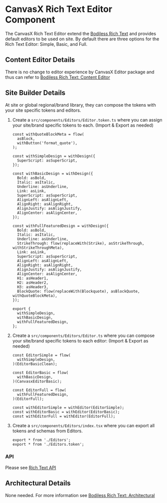 # CanvasX Rich Text Editor Component

The CanvasX Rich Text Editor extend the [Bodiless Rich Text](../../bodiless/Components/RichText) and provides default
editors to be used on site.  By default there are three options for the Rich Text Editor: Simple, Basic, and
Full.

## Content Editor Details

There is no change to editor experience by CanvasX Editor package and thus can refer to [Bodiless Rich Text: Content Editor](../../bodiless/Components/RichText?id=content-editor-details)

## Site Builder Details

At site or global regional/brand library, they can compose the tokens with your site specific tokens and editors.

1. Create a `src/components/Editors/Editor.token.ts`  where you can assign your site/brand specific tokens to each.  (Import & Export as needed)

    ```
    const withQuoteBlockMeta = flow(
      asBlock,
      withButton('format_quote'),
    );

    const withSimpleDesign = withDesign({
      SuperScript: asSuperScript,
    });

    const withBasicDesign = withDesign({
      Bold: asBold,
      Italic: asItalic,
      Underline: asUnderline,
      Link: asLink,
      SuperScript: asSuperScript,
      AlignLeft: asAlignLeft,
      AlignRight: asAlignRight,
      AlignJustify: asAlignJustify,
      AlignCenter: asAlignCenter,
    });

    const withFullFeaturedDesign = withDesign({
      Bold: asBold,
      Italic: asItalic,
      Underline: asUnderline,
      StrikeThrough: flow(replaceWith(Strike), asStrikeThrough, withStrikeThroughMeta),
      Link: asLink,
      SuperScript: asSuperScript,
      AlignLeft: asAlignLeft,
      AlignRight: asAlignRight,
      AlignJustify: asAlignJustify,
      AlignCenter: asAlignCenter,
      H1: asHeader1,
      H2: asHeader2,
      H3: asHeader3,
      BlockQuote: flow(replaceWith(Blockquote), asBlockQuote, withQuoteBlockMeta),
    });

    export {
      withSimpleDesign,
      withBasicDesign,
      withFullFeaturedDesign,
    };
    ```
1. Create a `src/components/Editors/Editor.ts`  where you can compose your site/brand specific tokens to each editor:  (Import & Export as needed)

    ```
    const EditorSimple = flow(
      withSimpleDesign,
    )(EditorBasicClean);

    const EditorBasic = flow(
      withBasicDesign,
    )(CanvasxEditorBasic);

    const EditorFull = flow(
      withFullFeaturedDesign,
    )(EditorFull);

    const withEditorSimple = withEditor(EditorSimple);
    const withEditorBasic = withEditor(EditorBasic);
    const withEditorFull = withEditor(EditorFull);
    ```
1. Create a `src/components/Editors/index.tsx`  where you can export all tokens and schemas from Editors.

    ```
    export * from './Editors';
    export * from './Editors.token';
    ```

### API

Please see [Rich Text API](../../Development/API/@canvasx/editors/globals)

## Architectural Details

None needed. For more information see [Bodiless Rich Text: Architectural](../../bodiless/Components/RichText?id=architectural-details)
